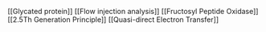 [[Glycated protein]]
[[Flow injection analysis]]
[[Fructosyl Peptide Oxidase]]
[[2.5Th Generation Principle]]
[[Quasi-direct Electron Transfer]]
